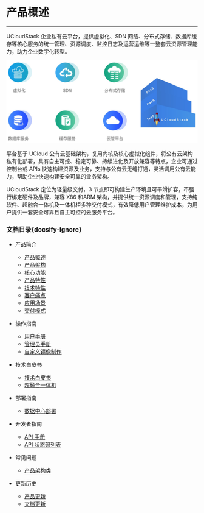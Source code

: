 # 产品概述

---

UCloudStack 企业私有云平台，提供虚拟化、SDN 网络、分布式存储、数据库缓存等核心服务的统一管理、资源调度、监控日志及运营运维等一整套云资源管理能力，助力企业数字化转型。

![core](_media/core.png)

平台基于 UCloud 公有云基础架构，复用内核及核心虚拟化组件，将公有云架构私有化部署，具有自主可控、稳定可靠、持续进化及开放兼容等特点，企业可通过控制台或 APIs 快速构建资源及业务，支持与公有云无缝打通，灵活调用公有云能力，帮助企业快速构建安全可靠的业务架构。

UCloudStack 定位为轻量级交付，3 节点即可构建生产环境且可平滑扩容，不强行绑定硬件及品牌，兼容 X86 和ARM 架构，并提供统一资源调度和管理，支持纯软件、超融合一体机及一体机柜多种交付模式，有效降低用户管理维护成本，为用户提供一套安全可靠且自主可控的云服务平台。

### 文档目录{docsify-ignore}



- 产品简介

  - [产品概述](/UCloudStack/README.md)
  - [产品架构](/UCloudStack/arch.md)
  - [核心功能](/UCloudStack/features.md)
  - [产品特性](/UCloudStack/advantages.md)
  - [技术特性](/UCloudStack/techadv.md)
  - [客户痛点](/UCloudStack/painpoint.md)
  - [应用场景](/UCloudStack/scenario.md)
  - [交付模式](/UCloudStack/deliver.md)

- 操作指南  

    - [用户手册](/UCloudStack/UserGuide/UserGuide.md)
    - [管理员手册](/UCloudStack/AdminGuide/AdminGuide.md)
    - [自定义镜像制作](/UCloudStack/CustomImage/CustomImage.md)

- 技术白皮书

    - [技术白皮书](/UCloudStack/TechWhitepaper/TechWhitepaper.md)
    - [超融合一体机](/UCloudStack/UHyperBox/UHyperBox.md)

- 部署指南

    - [数据中心部署](/UCloudStack/DataCenterDeploy/DataCenterDeploy.md)

- 开发者指南 

    - [API 手册](/UCloudStack/APIGuide/APIGuide.md)
    - [API 状态码列表](/UCloudStack/APIGuide/APIRetcode.md)

- 常见问题

    - [产品架构类](/UCloudStack/faq.md)

- 更新历史

    - [产品更新](/UCloudStack/Changelog/changelog.md)
    - [文档更新](/UCloudStack/Changelog/docschangelog.md)
    
    
